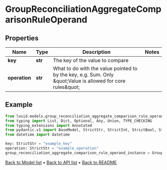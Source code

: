 # GroupReconciliationAggregateComparisonRuleOperand

## Properties
Name | Type | Description | Notes
------------ | ------------- | ------------- | -------------
**key** | **str** | The key of the value to compare | 
**operation** | **str** | What to do with the value pointed to by the key, e.g. Sum. Only \&quot;Value is allowed for core rules\&quot; | 
## Example

```python
from lusid.models.group_reconciliation_aggregate_comparison_rule_operand import GroupReconciliationAggregateComparisonRuleOperand
from typing import List, Dict, Optional, Any, Union, TYPE_CHECKING
from typing_extensions import Annotated
from pydantic.v1 import BaseModel, StrictStr, StrictInt, StrictBool, StrictFloat, StrictBytes, Field, validator, ValidationError, conlist, constr
from datetime import datetime

key: StrictStr = "example_key"
operation: StrictStr = "example_operation"
group_reconciliation_aggregate_comparison_rule_operand_instance = GroupReconciliationAggregateComparisonRuleOperand(key=key, operation=operation)

```

[Back to Model list](../README.md#documentation-for-models) &#8226; [Back to API list](../README.md#documentation-for-api-endpoints) &#8226; [Back to README](../README.md)


